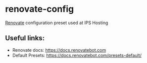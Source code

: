# renovate-config
[Renovate](https://www.whitesourcesoftware.com/free-developer-tools/renovate/) configuration preset used at IPS Hosting

## Useful links:
* Renovate docs: https://docs.renovatebot.com
* Default Presets: https://docs.renovatebot.com/presets-default/